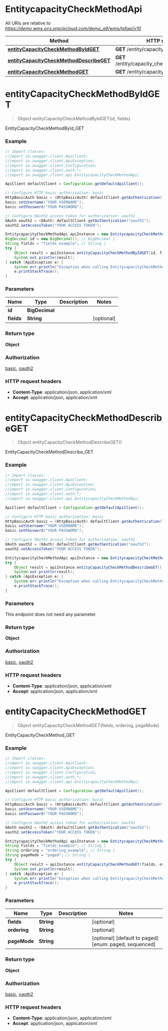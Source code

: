 # EntitycapacityCheckMethodApi

All URIs are relative to *https://demo.wms.ocs.oraclecloud.com/demo_a9/wms/lgfapi/v10*

Method | HTTP request | Description
------------- | ------------- | -------------
[**entityCapacityCheckMethodByIdGET**](EntitycapacityCheckMethodApi.md#entityCapacityCheckMethodByIdGET) | **GET** /entity/capacity_check_method/{id} | EntityCapacityCheckMethodById_GET
[**entityCapacityCheckMethodDescribeGET**](EntitycapacityCheckMethodApi.md#entityCapacityCheckMethodDescribeGET) | **GET** /entity/capacity_check_method/describe | EntityCapacityCheckMethodDescribe_GET
[**entityCapacityCheckMethodGET**](EntitycapacityCheckMethodApi.md#entityCapacityCheckMethodGET) | **GET** /entity/capacity_check_method | EntityCapacityCheckMethod_GET


<a name="entityCapacityCheckMethodByIdGET"></a>
# **entityCapacityCheckMethodByIdGET**
> Object entityCapacityCheckMethodByIdGET(id, fields)

EntityCapacityCheckMethodById_GET



### Example
```java
// Import classes:
//import io.swagger.client.ApiClient;
//import io.swagger.client.ApiException;
//import io.swagger.client.Configuration;
//import io.swagger.client.auth.*;
//import io.swagger.client.api.EntitycapacityCheckMethodApi;

ApiClient defaultClient = Configuration.getDefaultApiClient();

// Configure HTTP basic authorization: basic
HttpBasicAuth basic = (HttpBasicAuth) defaultClient.getAuthentication("basic");
basic.setUsername("YOUR USERNAME");
basic.setPassword("YOUR PASSWORD");

// Configure OAuth2 access token for authorization: oauth2
OAuth oauth2 = (OAuth) defaultClient.getAuthentication("oauth2");
oauth2.setAccessToken("YOUR ACCESS TOKEN");

EntitycapacityCheckMethodApi apiInstance = new EntitycapacityCheckMethodApi();
BigDecimal id = new BigDecimal(); // BigDecimal | 
String fields = "fields_example"; // String | 
try {
    Object result = apiInstance.entityCapacityCheckMethodByIdGET(id, fields);
    System.out.println(result);
} catch (ApiException e) {
    System.err.println("Exception when calling EntitycapacityCheckMethodApi#entityCapacityCheckMethodByIdGET");
    e.printStackTrace();
}
```

### Parameters

Name | Type | Description  | Notes
------------- | ------------- | ------------- | -------------
 **id** | **BigDecimal**|  |
 **fields** | **String**|  | [optional]

### Return type

**Object**

### Authorization

[basic](../README.md#basic), [oauth2](../README.md#oauth2)

### HTTP request headers

 - **Content-Type**: application/json, application/xml
 - **Accept**: application/json, application/xml

<a name="entityCapacityCheckMethodDescribeGET"></a>
# **entityCapacityCheckMethodDescribeGET**
> Object entityCapacityCheckMethodDescribeGET()

EntityCapacityCheckMethodDescribe_GET



### Example
```java
// Import classes:
//import io.swagger.client.ApiClient;
//import io.swagger.client.ApiException;
//import io.swagger.client.Configuration;
//import io.swagger.client.auth.*;
//import io.swagger.client.api.EntitycapacityCheckMethodApi;

ApiClient defaultClient = Configuration.getDefaultApiClient();

// Configure HTTP basic authorization: basic
HttpBasicAuth basic = (HttpBasicAuth) defaultClient.getAuthentication("basic");
basic.setUsername("YOUR USERNAME");
basic.setPassword("YOUR PASSWORD");

// Configure OAuth2 access token for authorization: oauth2
OAuth oauth2 = (OAuth) defaultClient.getAuthentication("oauth2");
oauth2.setAccessToken("YOUR ACCESS TOKEN");

EntitycapacityCheckMethodApi apiInstance = new EntitycapacityCheckMethodApi();
try {
    Object result = apiInstance.entityCapacityCheckMethodDescribeGET();
    System.out.println(result);
} catch (ApiException e) {
    System.err.println("Exception when calling EntitycapacityCheckMethodApi#entityCapacityCheckMethodDescribeGET");
    e.printStackTrace();
}
```

### Parameters
This endpoint does not need any parameter.

### Return type

**Object**

### Authorization

[basic](../README.md#basic), [oauth2](../README.md#oauth2)

### HTTP request headers

 - **Content-Type**: application/json, application/xml
 - **Accept**: application/json, application/xml

<a name="entityCapacityCheckMethodGET"></a>
# **entityCapacityCheckMethodGET**
> Object entityCapacityCheckMethodGET(fields, ordering, pageMode)

EntityCapacityCheckMethod_GET



### Example
```java
// Import classes:
//import io.swagger.client.ApiClient;
//import io.swagger.client.ApiException;
//import io.swagger.client.Configuration;
//import io.swagger.client.auth.*;
//import io.swagger.client.api.EntitycapacityCheckMethodApi;

ApiClient defaultClient = Configuration.getDefaultApiClient();

// Configure HTTP basic authorization: basic
HttpBasicAuth basic = (HttpBasicAuth) defaultClient.getAuthentication("basic");
basic.setUsername("YOUR USERNAME");
basic.setPassword("YOUR PASSWORD");

// Configure OAuth2 access token for authorization: oauth2
OAuth oauth2 = (OAuth) defaultClient.getAuthentication("oauth2");
oauth2.setAccessToken("YOUR ACCESS TOKEN");

EntitycapacityCheckMethodApi apiInstance = new EntitycapacityCheckMethodApi();
String fields = "fields_example"; // String | 
String ordering = "ordering_example"; // String | 
String pageMode = "paged"; // String | 
try {
    Object result = apiInstance.entityCapacityCheckMethodGET(fields, ordering, pageMode);
    System.out.println(result);
} catch (ApiException e) {
    System.err.println("Exception when calling EntitycapacityCheckMethodApi#entityCapacityCheckMethodGET");
    e.printStackTrace();
}
```

### Parameters

Name | Type | Description  | Notes
------------- | ------------- | ------------- | -------------
 **fields** | **String**|  | [optional]
 **ordering** | **String**|  | [optional]
 **pageMode** | **String**|  | [optional] [default to paged] [enum: paged, sequenced]

### Return type

**Object**

### Authorization

[basic](../README.md#basic), [oauth2](../README.md#oauth2)

### HTTP request headers

 - **Content-Type**: application/json, application/xml
 - **Accept**: application/json, application/xml

